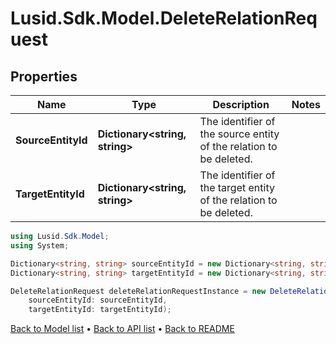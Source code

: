 # Lusid.Sdk.Model.DeleteRelationRequest

## Properties

Name | Type | Description | Notes
------------ | ------------- | ------------- | -------------
**SourceEntityId** | **Dictionary&lt;string, string&gt;** | The identifier of the source entity of the relation to be deleted. | 
**TargetEntityId** | **Dictionary&lt;string, string&gt;** | The identifier of the target entity of the relation to be deleted. | 

```csharp
using Lusid.Sdk.Model;
using System;

Dictionary<string, string> sourceEntityId = new Dictionary<string, string>();
Dictionary<string, string> targetEntityId = new Dictionary<string, string>();

DeleteRelationRequest deleteRelationRequestInstance = new DeleteRelationRequest(
    sourceEntityId: sourceEntityId,
    targetEntityId: targetEntityId);
```

[Back to Model list](../README.md#documentation-for-models) &#8226; [Back to API list](../README.md#documentation-for-api-endpoints) &#8226; [Back to README](../README.md)

